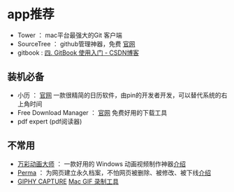 # app推荐

- Tower ： mac平台最强大的Git 客户端
- SourceTree ： github管理神器，免费 [官网](https://www.sourcetreeapp.com/)
- gitbook : [四. GitBook 使用入门 - CSDN博客](http://blog.csdn.net/wirelessqa/article/details/72616471)

## 装机必备

- 小历 ：  [官网](http://ioszen.com/tinycal) 一款很精简的日历软件，由pin的开发者开发，可以替代系统的右上角时间
- Free Download Manager  ：   [官网](https://www.freedownloadmanager.org/) 免费好用的下载工具
- pdf expert (pdf阅读器)

## 不常用

- [万彩动画大师](http://www.animiz.cn/)  ：  一款好用的 Windows 动画视频制作神器[介绍](http://www.appinn.com/animiz-limit-code/)
- [Perma](https://perma.cc/)  ： 为网页建立永久档案，不怕网页被删除、被修改、被下线[介绍](http://www.appinn.com/perma-cc/)
- [GIPHY CAPTURE](https://giphy.com/apps/giphycapture) [Mac GIF 录制工具](http://www.ifanr.com/app/653286)